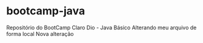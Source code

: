 # bootcamp-java
Repositório do BootCamp Claro Dio - Java Básico
Alterando meu arquivo de forma local
Nova alteração